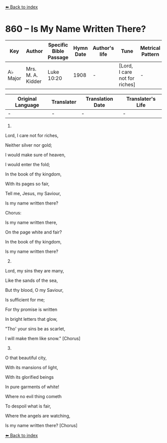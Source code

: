 [⬅️ Back to index](../README.md)

# 860 – Is My Name Written There?

Key | Author   | Specific Bible Passage     |Hymn Date |Author's life |Tune |Metrical Pattern   |Composer/Source
-- | --------- | ---------------------------|----------|--------------|-----|-------------------|-------------  
A♭ Major |Mrs. M. A. Kidder |Luke 10:20 |1908 |- |[Lord, I care not for riches] |- |Frank M. Davis

Original Language | Translater | Translation Date   | Translater's Life  
----------------- | --------- | --------------------|-------------     
\- |- |- |-




1.

Lord, I care not for riches,

Neither silver nor gold;

I would make sure of heaven,

I would enter the fold;

In the book of thy kingdom,

With its pages so fair,

Tell me, Jesus, my Saviour,

Is my name written there?



Chorus:

Is my name written there,

On the page white and fair?

In the book of thy kingdom,

Is my name written there?



2.

Lord, my sins they are many,

Like the sands of the sea,

But thy blood, O my Saviour,

Is sufficient for me;

For thy promise is written

In bright letters that glow,

"Tho' your sins be as scarlet,

I will make them like snow."  [Chorus]



3.

O that beautiful city, 

With its mansions of light,

With its glorified beings

In pure garments of white!

Where no evil thing cometh

To despoil what is fair,

Where the angels are watching,

Is my name written there?  [Chorus]



[⬅️ Back to index](../README.md)
